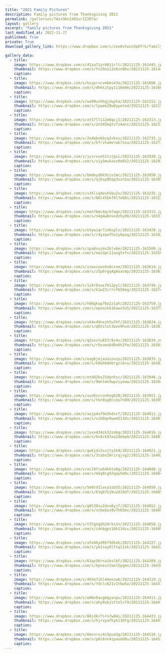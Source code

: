 ```yaml
---
title: "2021 Family Pictures"
description: Family pictures from Thanksgiving 2021
permalink: /galleries/7Azv9bnI4O2urIZ2D7a/
layout: gallery
excerpt: "Family pictures from Thanksgiving 2021"
last_modified_at: 2021-11-27
published: True
private: True
download_gallery_link: https://www.dropbox.com/s/zse0vtwcn3p0frk/familypictures2021.zip?dl=1

gallery_data:
  - title: 
    image: https://www.dropbox.com/s/41za71zr6011rlt/20211125-161445.jpg?dl=1
    thumbnail: https://www.dropbox.com/s/fn29o1i2ohzn8bv/20211125-161445.jpg?dl=1
    caption: 
  - title: 
    image: https://www.dropbox.com/s/kxyprvcvmbms43e/20211125-161606.jpg?dl=1
    thumbnail: https://www.dropbox.com/s/4hmtztpy1i10eb6/20211125-161606.jpg?dl=1
    caption: 
  - title: 
    image: https://www.dropbox.com/s/wa99uxhhgjdvpta/20211125-162152.jpg?dl=1
    thumbnail: https://www.dropbox.com/s/lpwem28w8yyetod/20211125-162152.jpg?dl=1
    caption: 
  - title: 
    image: https://www.dropbox.com/s/at57lli12m8qcj1/20211125-162313.jpg?dl=1
    thumbnail: https://www.dropbox.com/s/2n345kgtvfz4ani/20211125-162313.jpg?dl=1
    caption: 
  - title: 
    image: https://www.dropbox.com/s/2e4wbxkbzq3xkzu/20211125-162735.jpg?dl=1
    thumbnail: https://www.dropbox.com/s/kfrzhamerwb7soa/20211125-162735.jpg?dl=1
    caption: 
  - title: 
    image: https://www.dropbox.com/s/jvirxve51tstpxi/20211125-162930.jpg?dl=1
    thumbnail: https://www.dropbox.com/s/siy5mukxxz0o032/20211125-162930.jpg?dl=1
    caption: 
  - title: 
    image: https://www.dropbox.com/s/bmdoyd6k9ziv1mc/20211125-163050.jpg?dl=1
    thumbnail: https://www.dropbox.com/s/ajbsp9hop3vzn5a/20211125-163050.jpg?dl=1
    caption: 
  - title: 
    image: https://www.dropbox.com/s/s3kliq4euhkbu2x/20211125-163235.jpg?dl=1
    thumbnail: https://www.dropbox.com/s/06l45bkf0l7o68s/20211125-163235.jpg?dl=1
    caption: 
  - title: 
    image: https://www.dropbox.com/s/emn7bmc4qcb7aqn/20211125-163315.jpg?dl=1
    thumbnail: https://www.dropbox.com/s/n4q4w8nvxdzhy00/20211125-163315.jpg?dl=1
    caption: 
  - title: 
    image: https://www.dropbox.com/s/e1ywiqr7ie6cplv/20211125-163428.jpg?dl=1
    thumbnail: https://www.dropbox.com/s/r4yzoofha1y6poq/20211125-163428.jpg?dl=1
    caption: 
  - title: 
    image: https://www.dropbox.com/s/ipa8sujmv2klx6e/20211125-163509.jpg?dl=1
    thumbnail: https://www.dropbox.com/s/eeo3pc11axgtxfn/20211125-163509.jpg?dl=1
    caption: 
  - title: 
    image: https://www.dropbox.com/s/zzwxiyws6s6cxnm/20211125-163614.jpg?dl=1
    thumbnail: https://www.dropbox.com/s/z5p0rgq4g4aas0p/20211125-163614.jpg?dl=1
    caption: 
  - title: 
    image: https://www.dropbox.com/s/1i6r0swx7612pyl/20211125-163748.jpg?dl=1
    thumbnail: https://www.dropbox.com/s/k1w23irrsfb58eq/20211125-163748.jpg?dl=1
    caption: 
  - title: 
    image: https://www.dropbox.com/s/hd6gkup7bo2z1ah/20211125-163759.jpg?dl=1
    thumbnail: https://www.dropbox.com/s/epeoikk16awv5u5/20211125-163759.jpg?dl=1
    caption: 
  - title: 
    image: https://www.dropbox.com/s/v64v49nxzh5u7hf/20211125-163834.jpg?dl=1
    thumbnail: https://www.dropbox.com/s/q02slot3wvo9hu4/20211125-163834.jpg?dl=1
    caption: 
  - title: 
    image: https://www.dropbox.com/s/q2uxvtu853r8z4x/20211125-163834_zdlk.jpg?dl=1
    thumbnail: https://www.dropbox.com/s/r5xumz6d0v6h2fm/20211125-163834_zdlk.jpg?dl=1
    caption: 
  - title: 
    image: https://www.dropbox.com/s/eag6jmjauainucp/20211125-163835.jpg?dl=1
    thumbnail: https://www.dropbox.com/s/k0ahbdm5rgzi6nu/20211125-163835.jpg?dl=1
    caption: 
  - title: 
    image: https://www.dropbox.com/s/utdd2bs25dpnhsc/20211125-163946.jpg?dl=1
    thumbnail: https://www.dropbox.com/s/9mntmn9wpzsyeww/20211125-163946.jpg?dl=1
    caption: 
  - title: 
    image: https://www.dropbox.com/s/uuo6sccunheg628/20211125-163951.jpg?dl=1
    thumbnail: https://www.dropbox.com/s/tkn9iq0cceu7n09/20211125-163951.jpg?dl=1
    caption: 
  - title: 
    image: https://www.dropbox.com/s/aajp4xf9w5kdscf/20211125-164011.jpg?dl=1
    thumbnail: https://www.dropbox.com/s/xi60qe9wem513dv/20211125-164011.jpg?dl=1
    caption: 
  - title: 
    image: https://www.dropbox.com/s/juxx434zk32zmbg/20211125-164016.jpg?dl=1
    thumbnail: https://www.dropbox.com/s/6v4ck93xa1debp0/20211125-164016.jpg?dl=1
    caption: 
  - title: 
    image: https://www.dropbox.com/s/gw6jdi2szjty1k9/20211125-164021.jpg?dl=1
    thumbnail: https://www.dropbox.com/s/3tabn20rirqjvg2/20211125-164021.jpg?dl=1
    caption: 
  - title: 
    image: https://www.dropbox.com/s/ocl8fcw54kkta0g/20211125-164048.jpg?dl=1
    thumbnail: https://www.dropbox.com/s/m5q9cg92qep5m9c/20211125-164048.jpg?dl=1
    caption: 
  - title: 
    image: https://www.dropbox.com/s/5m9td1lasy1sb55/20211125-164050.jpg?dl=1
    thumbnail: https://www.dropbox.com/s/61qb7ejbu2d16df/20211125-164050.jpg?dl=1
    caption: 
  - title: 
    image: https://www.dropbox.com/s/g8538iu2dxx6yjf/20211125-164052.jpg?dl=1
    thumbnail: https://www.dropbox.com/s/nc6ebov0v7h65mx/20211125-164052.jpg?dl=1
    caption: 
  - title: 
    image: https://www.dropbox.com/s/t3lgeq2h2drks1n/20211125-164058.jpg?dl=1
    thumbnail: https://www.dropbox.com/s/i4nbgpz18k13dzc/20211125-164058.jpg?dl=1
    caption: 
  - title: 
    image: https://www.dropbox.com/s/afe46yd9579dkob/20211125-164227.jpg?dl=1
    thumbnail: https://www.dropbox.com/s/yk1say6lfxq11xk/20211125-164227.jpg?dl=1
    caption: 
  - title: 
    image: https://www.dropbox.com/s/61qz56rna1ksl6f/20211125-164309.jpg?dl=1
    thumbnail: https://www.dropbox.com/s/6pnecn3ael5pgmn/20211125-164309.jpg?dl=1
    caption: 
  - title: 
    image: https://www.dropbox.com/s/4hho7ikl44enzw6/20211125-164319.jpg?dl=1
    thumbnail: https://www.dropbox.com/s/fdclc621v1tbw5o/20211125-164319.jpg?dl=1
    caption: 
  - title: 
    image: https://www.dropbox.com/s/w06n0avg6qyxnpu/20211125-164411.jpg?dl=1
    thumbnail: https://www.dropbox.com/s/ahy0xbjvttolv79/20211125-164411.jpg?dl=1
    caption: 
  - title: 
    image: https://www.dropbox.com/s/88jdkr7srn7w84i/20211125-164433.jpg?dl=1
    thumbnail: https://www.dropbox.com/s/hjrxyafhyk130fg/20211125-164433.jpg?dl=1
    caption: 
  - title: 
    image: https://www.dropbox.com/s/6mcnrxi4s5pua3g/20211125-164516.jpg?dl=1
    thumbnail: https://www.dropbox.com/s/p6l6nn4ipaudd0u/20211125-164516.jpg?dl=1
    caption: 
---
```


